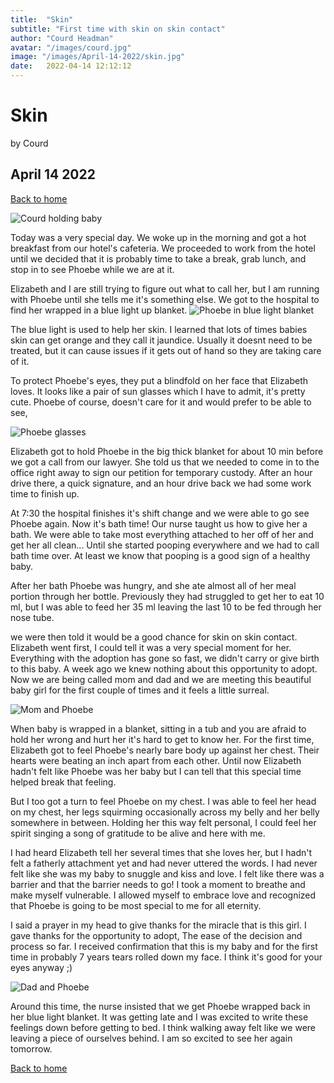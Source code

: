 ```yaml
---
title:  "Skin"
subtitle: "First time with skin on skin contact"
author: "Courd Headman"
avatar: "/images/courd.jpg"
image: "/images/April-14-2022/skin.jpg"
date:   2022-04-14 12:12:12
---
```


# Skin
by Courd
## April 14 2022

[Back to home](/)

![Courd holding baby](/images/April-14-2022/skin.jpg)

Today was a very special day. We woke up in the morning and got a hot breakfast from our hotel's cafeteria. We proceeded to work from the hotel until we decided that it is probably time to take a break, grab lunch, and stop in to see Phoebe while we are at it.

Elizabeth and I are still trying to figure out what to call her, but I am running with Phoebe until she tells me it's something else.
We got to the hospital to find her wrapped in a blue light up blanket.
![Phoebe in blue light blanket](/images/April-14-2022/20220414_142516.jpg)

The blue light is used to help her skin. I learned that lots of times babies skin can get orange and they call it jaundice. Usually it doesnt need to be treated, but it can cause issues if it gets out of hand so they are taking care of it.

To protect Phoebe's eyes, they put a blindfold on her face that Elizabeth loves. It looks like a pair of sun glasses which I have to admit, it's pretty cute. Phoebe of course, doesn't care for it and would prefer to be able to see,

![Phoebe glasses](/images/April-14-2022/blindfold.jpg)

Elizabeth got to hold Phoebe in the big thick blanket for about 10 min before we got a call from our lawyer. She told us that we needed to come in to the office right away to sign our petition for temporary custody. After an hour drive there, a quick signature, and an hour drive back we had some work time to finish up.

At 7:30 the hospital finishes it's shift change and we were able to go see Phoebe again. Now it's bath time! Our nurse taught us how to give her a bath. We were able to take most everything attached to her off of her and get her all clean... Until she started pooping everywhere and we had to call bath time over. At least we know that pooping is a good sign of a healthy baby.

After her bath Phoebe was hungry, and she ate almost all of her meal portion through her bottle. Previously they had struggled to get her to eat 10 ml, but I was able to feed her 35 ml leaving the last 10 to be fed through her nose tube.

we were then told it would be a good chance for skin on skin contact. Elizabeth went first, I could tell it was a very special moment for her. Everything with the adoption has gone so fast, we didn't carry or give birth to this baby. A week ago we knew nothing about this opportunity to adopt. Now we are being called mom and dad and we are meeting this beautiful baby girl for the first couple of times and it feels a little surreal.

![Mom and Phoebe](/images/April-14-2022/lizskin.jpg)

When baby is wrapped in a blanket, sitting in a tub and you are afraid to hold her wrong and hurt her it's hard to get to know her. For the first time, Elizabeth got to feel Phoebe's nearly bare body up against her chest. Their hearts were beating an inch apart from each other. Until now Elizabeth hadn't felt like Phoebe was her baby but I can tell that this special time helped break that feeling.

But I too got a turn to feel Phoebe on my chest. I was able to feel her head on my chest, her legs squirming occasionally across my belly and her belly somewhere in between. Holding her this way felt personal, I could feel her spirit singing a song of gratitude to be alive and here with me. 

I had heard Elizabeth tell her several times that she loves her, but I hadn't felt a fatherly attachment yet and had never uttered the words. I had never felt like she was my baby to snuggle and kiss and love. I felt like there was a barrier and that the barrier needs to go! I took a moment to breathe and make myself vulnerable. I allowed myself to embrace love and recognized that Phoebe is going to be most special to me for all eternity. 

I said a prayer in my head to give thanks for the miracle that is this girl. I gave thanks for the opportunity to adopt, The ease of the decision and process so far. I received confirmation that this is my baby and for the first time in probably 7 years tears rolled down my face. I think it's good for your eyes anyway ;)

![Dad and Phoebe](/images/April-14-2022/special.jpg)

Around this time, the nurse insisted that we get Phoebe wrapped back in her blue light blanket. It was getting late and I was excited to write these feelings down before getting to bed. I think walking away felt like we were leaving a piece of ourselves behind. I am so excited to see her again tomorrow.

[Back to home](/)